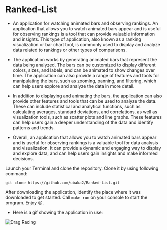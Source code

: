 # Ranked-List

- An application for watching animated bars and observing rankings. An application that allows you to watch animated bars appear and is useful for observing rankings is a tool that can provide valuable information and insights. This type of application, also known as a ranking visualization or bar chart tool, is commonly used to display and analyze data related to rankings or other types of comparisons.

- The application works by generating animated bars that represent the data being analyzed. The bars can be customized to display different colors, sizes, and labels, and can be animated to show changes over time. The application can also provide a range of features and tools for manipulating the bars, such as zooming, panning, and filtering, which can help users explore and analyze the data in more detail.

- In addition to displaying and animating the bars, the application can also provide other features and tools that can be used to analyze the data. These can include statistical and analytical functions, such as calculating averages, standard deviations, and correlations, as well as visualization tools, such as scatter plots and line graphs. These features can help users gain a deeper understanding of the data and identify patterns and trends.

- Overall, an application that allows you to watch animated bars appear and is useful for observing rankings is a valuable tool for data analysis and visualization. It can provide a dynamic and engaging way to display and explore data, and can help users gain insights and make informed decisions.

Launch your Terminal and clone the repository. Clone it by using following command: 
```
git clone https://github.com/ubaka2/Ranked-List.git
```
After downloading the application, identify the place where it was downloaded to get started.
Call ```make run``` on your console to start the program. Enjoy 😉.

- Here is a gif showing the application in use:

![Drag Racing](/img/barchartAnimationDark.gif)
